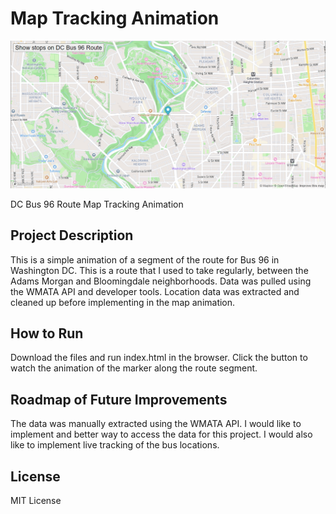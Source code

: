 # Map Tracking Animation

<img src="screenshot.png">

DC Bus 96 Route Map Tracking Animation

## Project Description
This is a simple animation of a segment of the route for Bus 96 in Washington DC. This is a route that I used to take regularly, between the Adams Morgan and Bloomingdale neighborhoods. Data was pulled using the WMATA API and developer tools. Location data was extracted and cleaned up before implementing in the map animation.

## How to Run
Download the files and run index.html in the browser. Click the button to watch the animation of the marker along the route segment.

## Roadmap of Future Improvements
The data was manually extracted using the WMATA API. I would like to implement and better way to access the data for this project. I would also like to implement live tracking of the bus locations.

## License
MIT License
